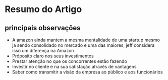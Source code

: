 # Resumo do Artigo

## principais observações
* A amazon ainda mantem a mesma mentalidade de uma startup mesmo ja sendo consolidado no mercado e uma das maiores, jeff considera isso um diferença na Amazon
* Próposito claro nos seus investimentos
* Prestar atenção no que os concorrentes estão fazendo
* Investir no cliente e na sua satisfação através de vantagens
* Saber como transmitir a visão da empresa ao público e aos funcionários

